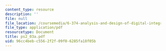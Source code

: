 ```yaml
---
content_type: resource
description: ''
file: null
file_location: /coursemedia/6-374-analysis-and-design-of-digital-integrated-circuits-fall-2003/96cc4bebc5562f2f09f06285fa18f05b_ps2_03a.pdf
file_type: application/pdf
resourcetype: Document
title: ps2_03a.pdf
uid: 96cc4beb-c556-2f2f-09f0-6285fa18f05b
---
```

